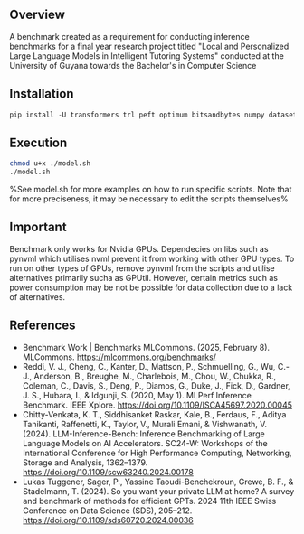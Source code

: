 ## Overview
A benchmark created as a requirement for conducting inference benchmarks for a final year research project titled "Local and Personalized Large Language Models in Intelligent Tutoring Systems" conducted at the University of Guyana towards the Bachelor's in Computer Science

## Installation 
```python
pip install -U transformers trl peft optimum bitsandbytes numpy datasets sentence_transformers langchain faiss-cpu langchain_huggingface langchain_community pypdf sympy GPUtil psutil pynvml
```

## Execution
```bash
chmod u+x ./model.sh
./model.sh
```
%See model.sh for more examples on how to run specific scripts. Note that for more preciseness, it may be necessary to edit the scripts themselves%

## Important
Benchmark only works for Nvidia GPUs. Dependecies on libs such as pynvml which utilises nvml prevent it from working with other GPU types. To run on other types of GPUs, remove pynvml from the scripts and utilise alternatives primarily sucha as GPUtil. However, certain metrics
such as power consumption may be not be possible for data collection due to a lack of alternatives.


## References
- Benchmark Work | Benchmarks MLCommons. (2025, February 8). MLCommons. https://mlcommons.org/benchmarks/
- Reddi, V. J., Cheng, C., Kanter, D., Mattson, P., Schmuelling, G., Wu, C.-J., Anderson, B., Breughe, M., Charlebois, M., Chou, W., Chukka, R., Coleman, C., Davis, S., Deng, P., Diamos, G., Duke, J., Fick, D., Gardner, J. S., Hubara, I., & Idgunji, S. (2020, May 1). MLPerf Inference Benchmark. IEEE Xplore. https://doi.org/10.1109/ISCA45697.2020.00045
- Chitty-Venkata, K. T., Siddhisanket Raskar, Kale, B., Ferdaus, F., Aditya Tanikanti, Raffenetti, K., Taylor, V., Murali Emani, & Vishwanath, V. (2024). LLM-Inference-Bench: Inference Benchmarking of Large Language Models on AI Accelerators. SC24-W: Workshops of the International Conference for High Performance Computing, Networking, Storage and Analysis, 1362–1379. https://doi.org/10.1109/scw63240.2024.00178
- Lukas Tuggener, Sager, P., Yassine Taoudi-Benchekroun, Grewe, B. F., & Stadelmann, T. (2024). So you want your private LLM at home? A survey and benchmark of methods for efficient GPTs. 2024 11th IEEE Swiss Conference on Data Science (SDS), 205–212. https://doi.org/10.1109/sds60720.2024.00036
